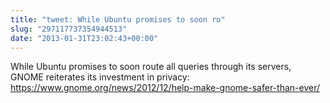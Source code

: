 ```yaml
---
title: "tweet: While Ubuntu promises to soon ro"
slug: "297117737354944513"
date: "2013-01-31T23:02:43+00:00"
---
```

While Ubuntu promises to soon route all queries through its servers, GNOME reiterates its investment in privacy: https://www.gnome.org/news/2012/12/help-make-gnome-safer-than-ever/